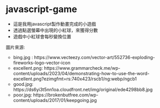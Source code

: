 # javascript-game
<ul><li>這是我用javascript製作動畫完成的小遊戲</li>
<li>透過點選螢幕中出現的小紅球，來獲得分數</li>
<li>遊戲中小紅球會每秒變換位置</li></ul>

圖片來源:
<ul type=circle><li>bing.jpg : https://www.vecteezy.com/vector-art/552736-exploding-fireworks-logo-vector-icon</li>
<li>excellent.png: https://www.grammarcheck.me/wp-content/uploads/2023/04/demonstrating-how-to-use-the-word-excellent.png?ezimgfmt=rs:740x423/rscb1/ng:webp/ngcb1</li>
<li>good.jpg: https://ds6yi3t5nn1oa.cloudfront.net/img/original/ede4298bb8.jpg</li>
<li>poor.jpg: https://brokenbutfree.com/wp-content/uploads/2017/01/keepgoing.jpg</li></ul>
